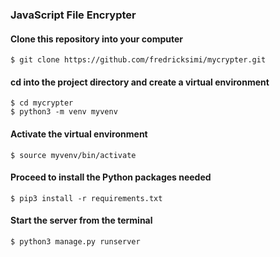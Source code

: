 ### JavaScript File Encrypter

#### Clone this repository into your computer

    $ git clone https://github.com/fredricksimi/mycrypter.git

#### cd into the project directory and create a virtual environment
    $ cd mycrypter
    $ python3 -m venv myvenv

#### Activate the virtual environment
    $ source myvenv/bin/activate

#### Proceed to install the Python packages needed
    $ pip3 install -r requirements.txt

#### Start the server from the terminal
    $ python3 manage.py runserver
